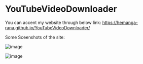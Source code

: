 # YouTubeVideoDownloader

You can accent my website through below link:
https://hemanga-rana.github.io/YouTubeVideoDownloader/

Some Sceenshots of the site:

![image](https://user-images.githubusercontent.com/95037269/181028179-f0d838f8-7cdf-46c4-bab9-d80cfee2d2c5.png)

![image](https://user-images.githubusercontent.com/95037269/181028260-9168b772-2e3c-4ee3-b4b4-2cb60a7e277e.png)

